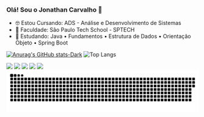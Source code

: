 ### Olá! Sou o Jonathan Carvalho 👋

- 🤓 Estou Cursando: ADS - Análise e Desenvolvimento de Sistemas
- 🏫 Faculdade: São Paulo Tech School - SPTECH
- 🌱 Estudando: Java • Fundamentos • Estrutura de Dados • Orientação Objeto • Spring Boot




[![Anurag's GitHub stats-Dark](https://github-readme-stats.vercel.app/api?username=JonathanCarvalho39&show_icons=true&theme=dark#gh-dark-mode-only)](https://github.com/anuraghazra/github-readme-stats#gh-dark-mode-only)
![Top Langs](https://github-readme-stats.vercel.app/api/top-langs/?username=anuraghazra&layout=donut&theme=dark)



<div>
  <a href = "mailto:jonathanaparecido80@gmail.com"><img src="https://img.shields.io/badge/Gmail-D14836?style=for-the-badge&logo=gmail&logoColor=white"></a>
  <a href = "https://www.linkedin.com/in/jonathan-carvalho-697bb921b"><img src="https://img.shields.io/badge/LinkedIn-0077B5?style=for-the-badge&logo=linkedin&logoColor=white"></a>
  <a href = "https://www.udemy.com/user/jonathan-aparecido-3/"><img src="https://img.shields.io/badge/Udemy-EC5252?style=for-the-badge&logo=Udemy&logoColor=dark"></a>
  <a href = "https://www.facebook.com/jhow.zica.1/"><img src="https://img.shields.io/badge/Facebook-1877F2?style=for-the-badge&logo=facebook&logoColor=white"></a>
  <a href = "mailto:jonathan.carvalho@sptech.school"><img src="https://img.shields.io/badge/Microsoft_Outlook-0078D4?style=for-the-badge&logo=microsoft-outlook&logoColor=white"></a>
</div>


<picture>
  <source media="(prefers-color-scheme: dark)" srcset="https://raw.githubusercontent.com/JonathanCarvalho39/JonathanCarvalho39/output/github-contribution-grid-snake-dark.svg">
  <img alt="github contribution grid snake animation" src="https://raw.githubusercontent.com/JonathanCarvalho39/JonathanCarvalho39/output/github-contribution-grid-snake.svg">
</picture>
